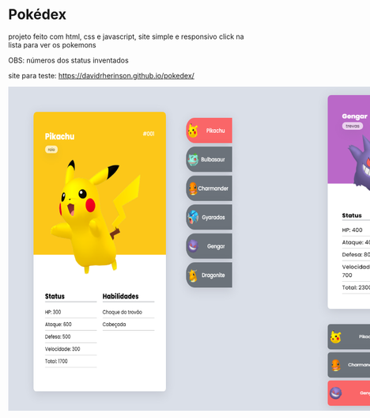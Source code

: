 # Pokédex
projeto feito com html, css e javascript, site simple e responsivo click na lista para ver os pokemons

OBS: números dos status inventados

site para teste: https://davidrherinson.github.io/pokedex/

<div style="display: flex" align="center">
<img src="src/imagens/print-pokemon.png"> 
<img src="src/imagens/gengar-print.png">
</div>
